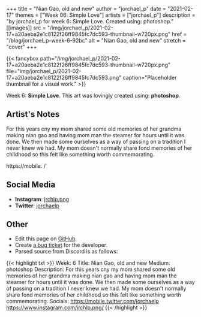 +++
title =       "Nian Gao, old and new"
author =      "jorchael_p"
date =        "2021-02-17"
themes =      ["Week 06: Simple Love"]
artists =     ["jorchael_p"]
description = "by jorchael_p for week 6: Simple Love. Created using: photoshop."
[[images]]
              src = "/img/jorchael_p/2021-02-17+a20aeba2e1c8122f26ff9845fc7dc593-thumbnail-w720px.png"
              href = "/blog/jorchael_p-week-6-92bc"
              alt = "Nian Gao, old and new"
              stretch = "cover"
+++


{{< fancybox path="/img/jorchael_p/2021-02-17+a20aeba2e1c8122f26ff9845fc7dc593-thumbnail-w720px.png" file="img/jorchael_p/2021-02-17+a20aeba2e1c8122f26ff9845fc7dc593.png" caption="Placeholder thumbnail for a visual work." >}}


Week 6: **Simple Love**. This art was lovingly created using: **photoshop**.

## Artist's Notes

For this years cny my mom shared some old memories of her grandma making nian gao and having mom man the steamer for hours until it was done. We then made some ourselves as a way of passing on a tradition I never knew we had. My mom doesn't normally share fond memories of her childhood so this felt like something worth commemorating.

https://mobile.
/

## Social Media

- **Instagram**: <a href='https://instagram.com/jrchlp.png' target='_blank'>jrchlp.png</a>
- **Twitter**: <a href='https://twitter.com/jorchaelp' target='_blank'>jorchaelp</a>

## Other

- Edit this page on [GitHub](https://github.com/teaminkling/web-refresh/edit/main/content/blog/jorchael_p-week-6-92bc.md).
- Create [a bug ticket](https://github.com/teaminkling/web-refresh/issues/new?assignees=&labels=bug&template=problem-report.md&title=) for the developer.
- Parsed source from Discord is as follows:

{{< highlight txt >}}
Week: 6
Title: Nian Gao, old and new
Medium: photoshop
Description: For this years cny my mom shared some old memories of her grandma making nian gao and having mom man the steamer for hours until it was done. We then made some ourselves as a way of passing on a tradition I never knew we had. My mom doesn't normally share fond memories of her childhood so this felt like something worth commemorating.
Socials: 
https://mobile.twitter.com/jorchaelp
https://www.instagram.com/jrchlp.png/
{{< /highlight >}}